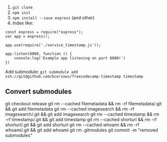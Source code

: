 1. `git clone`
1. `npm init`
1. `npm install --save express` (and other)
1. Index like:

```
const express = require("express");
var app = express();

app.use(require('./service_timestamp.js'));

app.listen(8080, function () {
    console.log('Example app listening on port 8080!')
})
```

Add submodule: `git submodule add ssh://git@github.com/bcersows/freecodecamp-timestamp timestamp`

## Convert submodules
git checkout release
git rm --cached filemetadata && rm -rf filemetadata/.git && git add filemetadata
git rm --cached imagesearch && rm -rf imagesearch/.git && git add imagesearch
git rm --cached timestamp && rm -rf timestamp/.git && git add timestamp
git rm --cached shorturl && rm -rf shorturl/.git && git add shorturl
git rm --cached whoami && rm -rf whoami/.git && git add whoami
git rm .gitmodules
git commit -m "removed submodules"
